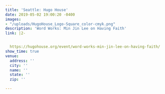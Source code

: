 ```yaml
---
title: 'Seattle: Hugo House'
date: 2019-05-02 19:00:20 -0400
images:
- "/uploads/HugoHouse_Logo-Square_color-cmyk.png"
description: 'Word Works: Min Jin Lee on Having Faith'
link: |2-


  https://hugohouse.org/event/word-works-min-jin-lee-on-having-faith/
show_time: true
venue:
  address: ''
  city: ''
  name: ''
  state: ''
  zip: ''

---
```

